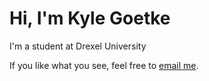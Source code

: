 # Hi, I'm Kyle Goetke

I'm a student at Drexel University

If you like what you see, feel free to [email me](mailto:kylegoetke@protonmail.com?subject=Hi%20Kyle).
